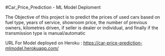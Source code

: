 #Car_Price_Prediction - ML Model Deploment

The Objective of this project is to predict the prices of used cars based on fuel type, years of service, showroom price, the number of previous owners, kilometres driven, if seller is dealer or individual, and finally if the transmission type is manual/automatic

URL For Model deployed on Heroku : 
https://car-price-prediction-mlmodel.herokuapp.com/
